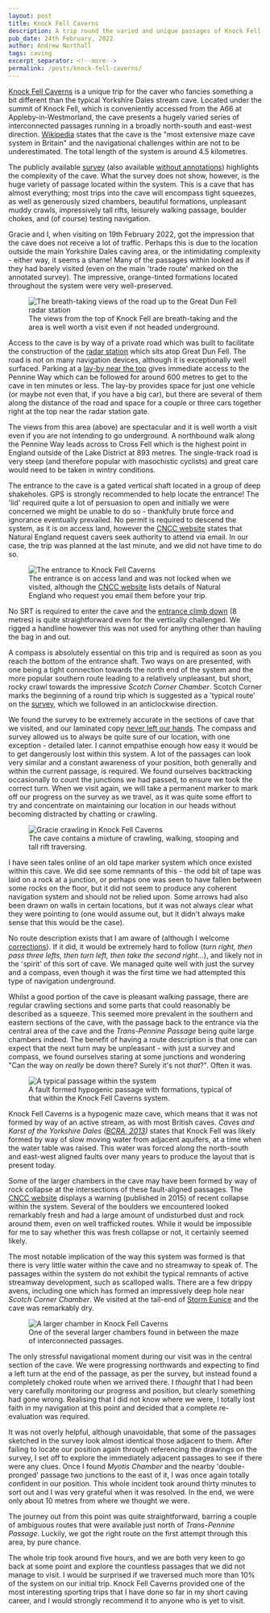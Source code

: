 ```yaml
---
layout: post
title: Knock Fell Caverns
description: A trip round the varied and unique passages of Knock Fell Caverns, in Cumbria.
pub_date: 24th February, 2022
author: Andrew Northall
tags: caving
excerpt_separator: <!--more-->
permalink: /posts/knock-fell-caverns/
---
```


[Knock Fell Caverns][1] is a unique trip for the caver who fancies something a bit different than the typical Yorkshire Dales stream cave. Located under the summit of Knock Fell, which is conveniently accessed from the A66 at Appleby-in-Westmorland, the cave presents a hugely varied series of interconnected passages running in a broadly north-south and east-west direction. [Wikipedia][2] states that the cave is the "most extensive maze cave system in Britain" and the navigational challenges within are not to be underestimated. The total length of the system is around 4.5 kilometres.

The publicly available [survey][3] (also available [without annotations][4]) highlights the complexity of the cave. What the survey does not show, however, is the huge variety of passage located within the system. This is a cave that has almost everything; most trips into the cave will encompass tight squeezes, as well as generously sized chambers, beautiful formations, unpleasant muddy crawls, impressively tall rifts, leisurely walking passage, boulder chokes, and (of course) testing navigation.

Gracie and I, when visiting on 19th February 2022, got the impression that the cave does not receive a lot of traffic. Perhaps this is due to the location outside the main Yorkshire Dales caving area, or the intimidating complexity - either way, it seems a shame! Many of the passages within looked as if they had barely visited (even on the main 'trade route' marked on the annotated survey). The impressive, orange-tinted formations located throughout the system were very well-preserved.

<!--more-->

<figure class="figure">
    <img src="/images/posts/knock_fell/radar_station_road.jpg" alt="The breath-taking views of the road up to the Great Dun Fell radar station" class="figure-img img-fluid rounded">
    <figcaption class="text-center figure-caption">The views from the top of Knock Fell are breath-taking and the area is well worth a visit even if not headed underground.</figcaption>
</figure>

Access to the cave is by way of a private road which was built to facilitate the construction of the [radar station][5] which sits atop Great Dun Fell. The road is not on many navigation devices, although it is exceptionally well surfaced. Parking at a [lay-by near the top][6] gives immediate access to the Pennine Way which can be followed for around 600 metres to get to the cave in ten minutes or less. The lay-by provides space for just one vehicle (or maybe not even that, if you have a big car), but there are several of them along the distance of the road and space for a couple or three cars together right at the top near the radar station gate.

The views from this area (above) are spectacular and it is well worth a visit even if you are not intending to go underground. A northbound walk along the Pennine Way leads across to Cross Fell  which is the highest point in England outside of the Lake District at 893 metres. The single-track road is very steep (and therefore popular with masochistic cyclists) and great care would need to be taken in wintry conditions.

The entrance to the cave is a gated vertical shaft located in a group of deep shakeholes. GPS is strongly recommended to help locate the entrance! The 'lid' required quite a lot of persuasion to open and initially we were concerned we might be unable to do so - thankfully brute force and ignorance eventually prevailed. No permit is required to descend the system, as it is on access land, however the [CNCC website][1] states that Natural England request cavers seek authority to attend via email. In our case, the trip was planned at the last minute, and we did not have time to do so.

<figure class="figure">
    <img src="/images/posts/knock_fell/knock_fell_entrance.jpg" alt="The entrance to Knock Fell Caverns" class="figure-img img-fluid rounded">
    <figcaption class="text-center figure-caption">The entrance is on access land and was not locked when we visited, although the <a href="https://cncc.org.uk/cave/knock-fell-caverns">CNCC website</a> lists details of Natural England who request you email them before your trip.</figcaption>
</figure>

No SRT is required to enter the cave and the [entrance climb down][7] (8 metres) is quite straightforward even for the vertically challenged. We rigged a handline however this was not used for anything other than hauling the bag in and out.

A compass is absolutely essential on this trip and is required as soon as you reach the bottom of the entrance shaft. Two ways on are presented, with one being a tight connection towards the north end of the system and the more popular southern route leading to a relatively unpleasant, but short, rocky crawl towards the impressive *Scotch Corner Chamber*. Scotch Corner marks the beginning of a round trip which is suggested as a 'typical route' on the [survey][3], which we followed in an anticlockwise direction.

We found the survey to be extremely accurate in the sections of cave that we visited, and our laminated copy [never left our hands][8]. The compass and survey allowed us to always be quite sure of our location, with one exception - detailed later. I cannot empathise enough how easy it would be to get dangerously lost within this system. A lot of the passages can look very similar and a constant awareness of your position, both generally and within the current passage, is required. We found ourselves backtracking occasionally to count the junctions we had passed, to ensure we took the correct turn. When we visit again, we will take a permanent marker to mark off our progress on the survey as we travel, as it was quite some effort to try and concentrate on maintaining our location in our heads without becoming distracted by chatting or crawling.

<figure class="figure">
    <img src="/images/posts/knock_fell/gracie_crawls.jpg" alt="Gracie crawling in Knock Fell Caverns" class="figure-img img-fluid rounded">
    <figcaption class="text-center figure-caption">The cave contains a mixture of crawling, walking, stooping and tall rift traversing.</figcaption>
</figure>

I have seen tales online of an old tape marker system which once existed within this cave. We did see some remnants of this - the odd bit of tape was laid on a rock at a junction, or perhaps one was seen to have fallen between some rocks on the floor, but it did not seem to produce any coherent navigation system and should not be relied upon. Some arrows had also been drawn on walls in certain locations, but it was not always clear what they were pointing to (one would assume out, but it didn't always make sense that this would be the case).

No route description exists that I am aware of (although I welcome [corrections][9]). If it did, it would be extremely hard to follow (*turn right, then pass three lefts, then turn left, then take the second right...*), and likely not in the 'spirit' of this sort of cave. We managed quite well with just the survey and a compass, even though it was the first time we had attempted this type of navigation underground.

Whilst a good portion of the cave is pleasant walking passage, there are regular crawling sections and some parts that could reasonably be described as a squeeze. This seemed more prevalent in the southern and eastern sections of the cave, with the passage back to the entrance via the central area of the cave and the *Trans-Pennine Passage* being quite large chambers indeed. The benefit of having a route description is that one can expect that the next turn may be unpleasant - with just a survey and compass, we found ourselves staring at some junctions and wondering "Can the way on *really* be down there? Surely it's not *that*?". Often it was.

<figure class="figure">
    <img src="/images/posts/knock_fell/knock_fell_passage.jpg" alt="A typical passage within the system" class="figure-img img-fluid rounded">
    <figcaption class="text-center figure-caption">A fault formed hypogenic passage with formations, typical of that within the Knock Fell Caverns system.</figcaption>
</figure>

Knock Fell Caverns is a hypogenic maze cave, which means that it was not formed by way of an active stream, as with most British caves. *Caves and Karst of the Yorkshire Dales ([BCRA, 2013][10])* states that Knock Fell was likely formed by way of slow moving water from adjacent aquifers, at a time when the water table was raised. This water was forced along the north-south and east-west aligned faults over many years to produce the layout that is present today.

Some of the larger chambers in the cave may have been formed by way of rock collapse at the intersections of these fault-aligned passages. The [CNCC website][1] displays a warning (published in 2015) of recent collapse within the system. Several of the boulders we encountered looked remarkably fresh and had a large amount of undisturbed dust and rock around them, even on well trafficked routes. While it would be impossible for me to say whether this was fresh collapse or not, it certainly seemed likely.

The most notable implication of the way this system was formed is that there is very little water within the cave and no streamway to speak of. The passages within the system do not exhibit the typical remnants of active streamway development, such as scalloped walls. There are a few drippy avens, including one which has formed an impressively deep hole near *Scotch Corner Chamber*. We visited at the tail-end of [Storm Eunice][11] and the cave was remarkably dry.

<figure class="figure">
    <img src="/images/posts/knock_fell/larger_chamber.jpg" alt="A larger chamber in Knock Fell Caverns" class="figure-img img-fluid rounded">
    <figcaption class="text-center figure-caption">One of the several larger chambers found in between the maze of interconnected passages.</figcaption>
</figure>

The only stressful navigational moment during our visit was in the central section of the cave. We were progressing northwards and expecting to find a left turn at the end of the passage, as per the survey, but instead found a completely choked route when we arrived there. I *thought* that I had been very carefully monitoring our progress and position, but clearly something had gone wrong. Realising that I did not know where we were, I totally lost faith in my navigation at this point and decided that a complete re-evaluation was required.

It was not overly helpful, although unavoidable, that some of the passages sketched in the survey look almost identical those adjacent to them. After failing to locate our position again through referencing the drawings on the survey, I set off to explore the immediately adjacent passages to see if there were any clues. Once I found *Myotis Chamber* and the nearby 'double-pronged' passage two junctions to the east of it, I was once again totally confident in our position. This whole incident took around thirty minutes to sort out and I was very grateful when it was resolved. In the end, we were only about 10 metres from where we thought we were.

The journey out from this point was quite straightforward, barring a couple of ambiguous routes that were available just north of *Trans-Pennine Passage*. Luckily, we got the right route on the first attempt through this area, by pure chance.

The whole trip took around five hours, and we are both very keen to go back at some point and explore the countless passages that we did not manage to visit. I would be surprised if we traversed much more than 10% of the system on our initial trip. Knock Fell Caverns provided one of the most interesting sporting trips that I have done so far in my short caving career, and I would strongly recommend it to anyone who is yet to visit.

[1]: https://cncc.org.uk/cave/knock-fell-caverns                  "CNCC: Knock Fell Caverns"
[2]: https://en.wikipedia.org/wiki/Moorhouse_and_Cross_Fell       "Wikipedia: Moorhouse and Cross Fell"
[3]: /images/posts/knock_fell/knock_fell_survey.jpg               "Knock Fell Caverns Survey"
[4]: /images/posts/knock_fell/knock_fell_unannotated.png          "Knock Fell Caverns Survey (unannotated)"
[5]: https://en.wikipedia.org/wiki/Great_Dun_Fell                 "Wikipedia: Great Dun Fell"
[6]: https://goo.gl/maps/YMKWS9w48cnEWPPs7                        "Google Maps"
[7]: /images/posts/knock_fell/knock_fell_entrance_climb.jpg       "Knock Fell Caverns entrance climb"
[8]: /images/posts/knock_fell/gracie_checks_survey.jpg            "Gracie checks the survery"
[9]: mailto:andrew@northall.me.uk?subject=Knock%20Fell%20Caverns  "Email me"
[10]: https://bcra.org.uk/bookshop/dales.html                     "BCRA: Caves and Karst of the Yorkshire Dales"
[11]: https://en.wikipedia.org/wiki/Storm_Eunice                  "Wikipedia: Storm Eunice"